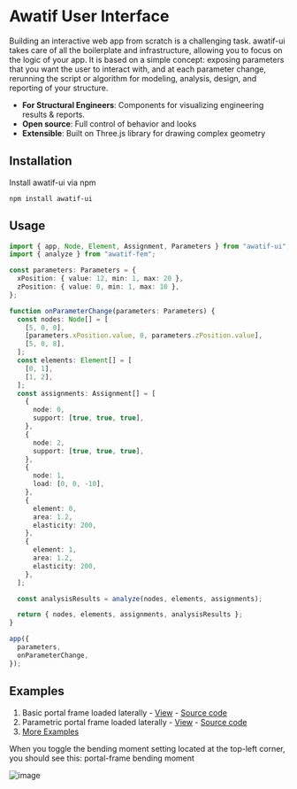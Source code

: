 # Awatif User Interface

Building an interactive web app from scratch is a challenging task. awatif-ui takes care of all the boilerplate and infrastructure, allowing you to focus on the logic of your app. It is based on a simple concept: exposing parameters that you want the user to interact with, and at each parameter change, rerunning the script or algorithm for modeling, analysis, design, and reporting of your structure.

- **For Structural Engineers**: Components for visualizing engineering results & reports.
- **Open source**: Full control of behavior and looks
- **Extensible**: Built on Three.js library for drawing complex geometry

## Installation
Install awatif-ui via npm
```
npm install awatif-ui
```

## Usage
```Typescript
import { app, Node, Element, Assignment, Parameters } from "awatif-ui";
import { analyze } from "awatif-fem";

const parameters: Parameters = {
  xPosition: { value: 12, min: 1, max: 20 },
  zPosition: { value: 0, min: 1, max: 10 },
};

function onParameterChange(parameters: Parameters) {
  const nodes: Node[] = [
    [5, 0, 0],
    [parameters.xPosition.value, 0, parameters.zPosition.value],
    [5, 0, 8],
  ];
  const elements: Element[] = [
    [0, 1],
    [1, 2],
  ];
  const assignments: Assignment[] = [
    {
      node: 0,
      support: [true, true, true],
    },
    {
      node: 2,
      support: [true, true, true],
    },
    {
      node: 1,
      load: [0, 0, -10],
    },
    {
      element: 0,
      area: 1.2,
      elasticity: 200,
    },
    {
      element: 1,
      area: 1.2,
      elasticity: 200,
    },
  ];

  const analysisResults = analyze(nodes, elements, assignments);

  return { nodes, elements, assignments, analysisResults };
}

app({
  parameters,
  onParameterChange,
});
```

## Examples
1. Basic portal frame loaded laterally - [View](http://awatif.co/awatif-ui/examples/basic/) - [Source code](https://github.com/madil4/awatif/blob/main/awatif-ui/examples/basic/main.ts)
2. Parametric portal frame loaded laterally - [View](http://awatif.co/awatif-ui/examples/parametric/) - [Source code](https://github.com/madil4/awatif/blob/main/awatif-ui/examples/parametric/main.ts)
3. [More Examples](http://awatif.co/examples/)

When you toggle the bending moment setting located at the top-left corner, you should see this:
portal-frame bending moment

![image](https://awatif.co/img/awatif-ui/portal-frame.jpg)
